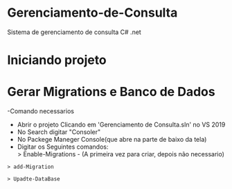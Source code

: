 # Gerenciamento-de-Consulta
Sistema de gerenciamento de consulta C# .net

# Iniciando projeto

# Gerar Migrations e Banco de Dados
 -Comando necessarios
   - Abrir o projeto Clicando em 'Gerenciamento de Consulta.sln' no VS 2019
   - No Search digitar "Consoler"
   - No Packege Maneger Console(que abre na parte de baixo da tela)
   - Digitar os Seguintes comandos:   
	> Enable-Migrations - (A primeira vez para criar, depois não necessario)
	
	> add-Migration
	
	> Upadte-DataBase
	



